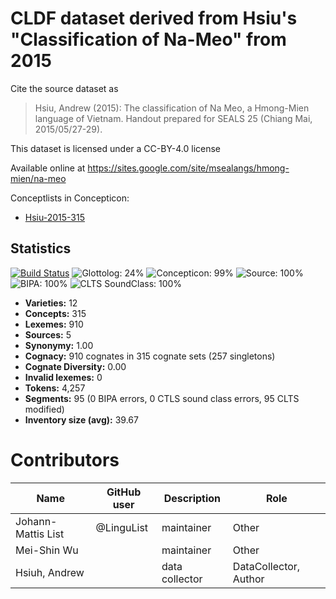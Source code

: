 # CLDF dataset derived from Hsiu's "Classification of Na-Meo" from 2015

Cite the source dataset as

> Hsiu, Andrew (2015): The classification of Na Meo, a Hmong-Mien language of Vietnam. Handout prepared for SEALS 25 (Chiang Mai, 2015/05/27-29).

This dataset is licensed under a CC-BY-4.0 license

Available online at https://sites.google.com/site/msealangs/hmong-mien/na-meo


Conceptlists in Concepticon:
- [Hsiu-2015-315](https://concepticon.clld.org/contributions/Hsiu-2015-315)
## Statistics


[![Build Status](https://travis-ci.org/lexibank/hsiuhmongmien.svg?branch=master)](https://travis-ci.org/lexibank/hsiuhmongmien)
![Glottolog: 24%](https://img.shields.io/badge/Glottolog-24%25-red.svg "Glottolog: 24%")
![Concepticon: 99%](https://img.shields.io/badge/Concepticon-99%25-brightgreen.svg "Concepticon: 99%")
![Source: 100%](https://img.shields.io/badge/Source-100%25-brightgreen.svg "Source: 100%")
![BIPA: 100%](https://img.shields.io/badge/BIPA-100%25-brightgreen.svg "BIPA: 100%")
![CLTS SoundClass: 100%](https://img.shields.io/badge/CLTS%20SoundClass-100%25-brightgreen.svg "CLTS SoundClass: 100%")

- **Varieties:** 12
- **Concepts:** 315
- **Lexemes:** 910
- **Sources:** 5
- **Synonymy:** 1.00
- **Cognacy:** 910 cognates in 315 cognate sets (257 singletons)
- **Cognate Diversity:** 0.00
- **Invalid lexemes:** 0
- **Tokens:** 4,257
- **Segments:** 95 (0 BIPA errors, 0 CTLS sound class errors, 95 CLTS modified)
- **Inventory size (avg):** 39.67

# Contributors

Name | GitHub user | Description | Role
--- | --- | --- | ---
Johann-Mattis List | @LinguList | maintainer | Other 
Mei-Shin Wu | | maintainer | Other
Hsiuh, Andrew| | data collector | DataCollector, Author


